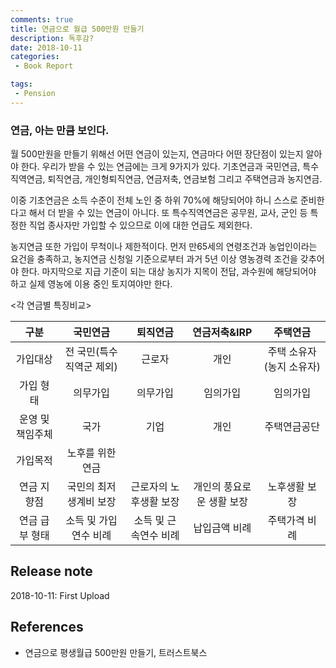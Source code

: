 ```yaml
---
comments: true
title: 연금으로 월급 500만원 만들기
description: 독후감?
date: 2018-10-11
categories:
 - Book Report

tags:
 - Pension
---
```


### 연금, 아는 만큼 보인다.
월 500만원을 만들기 위해선 어떤 연금이 있는지, 연금마다 어떤 장단점이 있는지 알아야 한다. 우리가 받을 수 있는 연금에는 크게 9가지가 있다. 기초연금과 국민연금, 특수직역연금, 퇴직연금, 개인형퇴직연금, 연금저축, 연금보험 그리고 주택연금과 농지연금.

이중 기초연금은 소득 수준이 전체 노인 중 하위 70%에 해당되어야 하니 스스로 준비한다고 해서 더 받을 수 있는 연금이 아니다. 또 특수직역연금은 공무원, 교사, 군인 등 특정한 직업 종사자만 가입할 수 있으므로 이에 대한 언급도 제외한다.

농지연금 또한 가입이 무척이나 제한적이다. 먼저 만65세의 연령조건과 농업인이라는 요건을 충족하고, 농지연금 신청일 기준으로부터 과거 5년 이상 영농경력 조건을 갖추어야 한다. 마지막으로 지급 기준이 되는 대상 농지가 지목이 전답, 과수원에 해당되어야 하고 실제 영농에 이용 중인 토지여야만 한다.

<각 연금별 특징비교>

|구분|국민연금|퇴직연금|연금저축&IRP|주택연금|
|:--:|:--:|:--:|:--:|:--:|
|가입대상|전 국민(특수직역군 제외)|근로자|개인|주택 소유자(농지 소유자)|
|가입 형태|의무가입|의무가입|임의가입|임의가입|
|운영 및 책임주체|국가|기업|개인|주택연금공단|
|가입목적|노후를 위한 연금|
|연금 지향점|국민의 최저생계비 보장|근로자의 노후생활 보장|개인의 풍요로운 생활 보장|노후생활 보장|
|연금 급부 형태|소득 및 가입연수 비례|소득 및 근속연수 비례|납입금액 비례|주택가격 비례|





## Release note
2018-10-11: First Upload

## References
- 연금으로 평생월급 500만원 만들기, 트러스트북스